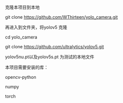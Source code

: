 克隆本项目到本地

git clone https://github.com/WThirteen/yolo_camera.git

再进入到文件夹，将yolov5 克隆

cd yolo_camera 

git clone https://github.com/ultralytics/yolov5.git

yolov5nu.pt以及yolov5s.pt 为测试的本地文件

本项目需要安装的库：

opencv-python

numpy

torch

